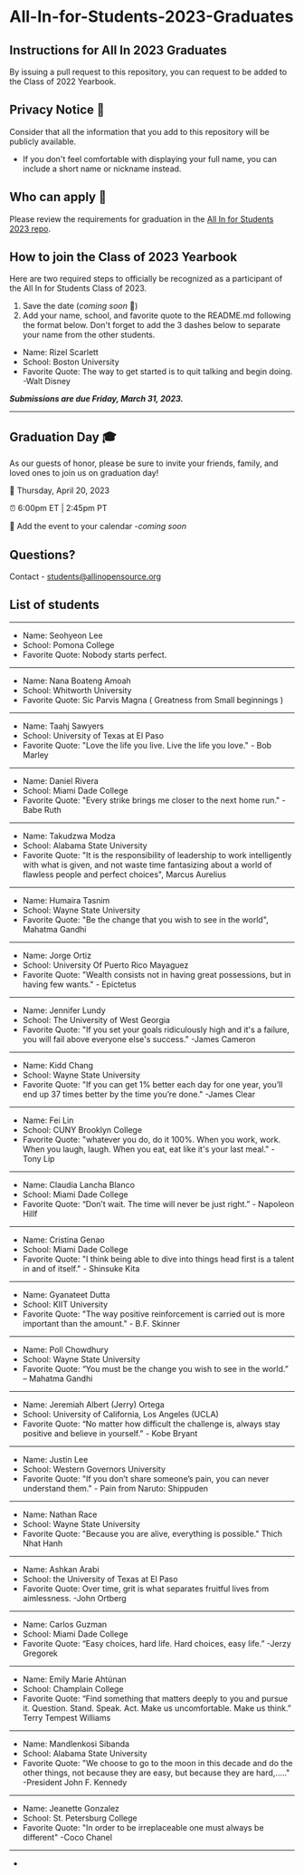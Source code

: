 # All-In-for-Students-2023-Graduates

## Instructions for All In 2023 Graduates
By issuing a pull request to this repository, you can request to be added to the Class of 2022 Yearbook.

## Privacy Notice 👀
Consider that all the information that you add to this repository will be publicly available.
- If you don't feel comfortable with displaying your full name, you can include a short name or nickname instead.

## Who can apply 📝
Please review the requirements for graduation in the [All In for Students 2023 repo](https://github.com/AllInOpenSource/All-In-for-Students-2023/blob/main/README.md#mortar_board-graduation-requirements).

## How to join the Class of 2023 Yearbook

Here are two required steps to officially be recognized as a participant of the All In for Students Class of 2023.

1. Save the date (_coming soon_ 🥳)
2. Add your name, school, and favorite quote to the README.md following the format below. Don't forget to add the 3 dashes below to separate your name from the other students.
  - Name: Rizel Scarlett
  - School: Boston University
  - Favorite Quote: The way to get started is to quit talking and begin doing. -Walt Disney

_**Submissions are due Friday, March 31, 2023.**_ 
    
---

## Graduation Day 🎓

As our guests of honor, please be sure to invite your friends, family, and loved ones to join us on graduation day!

📆 Thursday, April 20, 2023

⏰ 6:00pm ET | 2:45pm PT

📎 Add the event to your calendar -_coming soon_
## Questions?

Contact - students@allinopensource.org

## List of students
---
- Name: Seohyeon Lee
- School: Pomona College
- Favorite Quote: Nobody starts perfect. 
---
- Name: Nana Boateng Amoah
- School: Whitworth University
- Favorite Quote: Sic Parvis Magna ( Greatness from Small beginnings )

---

- Name: Taahj Sawyers
- School: University of Texas at El Paso
- Favorite Quote: "Love the life you live. Live the life you love." - Bob Marley
---
- Name: Daniel Rivera
- School: Miami Dade College
- Favorite Quote: "Every strike brings me closer to the next home run." - Babe Ruth

---
- Name: Takudzwa Modza
- School: Alabama State University 
- Favorite Quote: "It is the responsibility of leadership to work intelligently with what is given, and not waste time fantasizing about a world of flawless people and perfect choices", Marcus Aurelius

---
- Name: Humaira Tasnim
- School: Wayne State University
- Favorite Quote: "Be the change that you wish to see in the world", Mahatma Gandhi
---
- Name: Jorge Ortiz
- School: University Of Puerto Rico Mayaguez
- Favorite Quote: "Wealth consists not in having great possessions, but in having few wants." - Epictetus
---
- Name: Jennifer Lundy
- School: The University of West Georgia
- Favorite Quote: "If you set your goals ridiculously high and it's a failure, you will fail above everyone else's success." -James Cameron
---
- Name: Kidd Chang
- School: Wayne State University
- Favorite Quote: "If you can get 1% better each day for one year, you’ll end up 37 times better by the time you’re done." -James Clear
---
- Name: Fei Lin
- School: CUNY Brooklyn College
- Favorite Quote: "whatever you do, do it 100%. When you work, work. When you laugh, laugh. When you eat, eat like it's your last meal." - Tony Lip
---
- Name: Claudia Lancha Blanco
- School: Miami Dade College
- Favorite Quote: “Don’t wait. The time will never be just right.” - Napoleon Hillf
---
- Name: Cristina Genao
- School: Miami Dade College
- Favorite Quote: "I think being able to dive into things head first is a talent in and of itself." - Shinsuke Kita 
---
- Name: Gyanateet Dutta
- School: KIIT University 
- Favorite Quote: "The way positive reinforcement is carried out is more important than the amount." - B.F. Skinner
---
- Name: Poll Chowdhury
- School: Wayne State University
- Favorite Quote: “You must be the change you wish to see in the world.” – Mahatma Gandhi
---
- Name: Jeremiah Albert (Jerry) Ortega
- School: University of California, Los Angeles (UCLA)
- Favorite Quote: “No matter how difficult the challenge is, always stay positive and believe in yourself." - Kobe Bryant
---
- Name: Justin Lee
- School: Western Governors University
- Favorite Quote: "If you don’t share someone’s pain, you can never understand them." - Pain from Naruto: Shippuden
---
- Name: Nathan Race
- School: Wayne State University
- Favorite Quote: "Because you are alive, everything is possible." Thich Nhat Hanh
---
- Name: Ashkan Arabi
- School: the University of Texas at El Paso
- Favorite Quote: Over time, grit is what separates fruitful lives from aimlessness. -John Ortberg
---
- Name: Carlos Guzman
- School: Miami Dade College
- Favorite Quote: “Easy choices, hard life. Hard choices, easy life.” -Jerzy Gregorek
---
- Name: Emily Marie Ahtúnan
- School: Champlain College
- Favorite Quote: “Find something that matters deeply to you and pursue it. Question. Stand. Speak. Act. Make us uncomfortable. Make us think.” Terry Tempest Williams
---
- Name: Mandlenkosi Sibanda
- School: Alabama State University
- Favorite Quote: "We choose to go to the moon in this decade and do the other things, not because they are easy, but because they are hard,....." -President John F. Kennedy
---
- Name: Jeanette Gonzalez
- School: St. Petersburg College
- Favorite Quote: "In order to be irreplaceable one must always be different" -Coco Chanel
---
-


